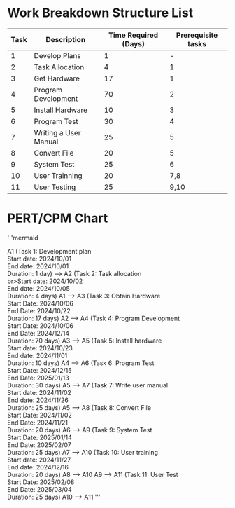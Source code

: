 # Work Breakdown Structure List 
| Task | Description |Time Required (Days) | Prerequisite tasks |
| ---- | ----------- | ------------------- | ------------------ |
| 1 | Develop Plans | 1 | - |
| 2 | Task Allocation | 4 | 1 |
| 3 | Get Hardware | 17 | 1 |
| 4 | Program Development | 70 | 2 |
| 5 | Install Hardware | 10 | 3 |
| 6 | Program Test | 30 | 4 |
| 7 | Writing a User Manual | 25 | 5 |
| 8 | Convert File | 20 | 5 |
| 9 | System Test | 25 | 6 |
| 10 | User Trainning | 20 | 7,8 |
| 11 | User Testing | 25 | 9,10 |

#  PERT/CPM Chart 
'''mermaid

 A1 (Task 1: Development plan<br>Start date: 2024/10/01<br>End date: 2024/10/01<br>Duration: 1 day) --> A2 (Task 2: Task allocation<br> br>Start date: 2024/10/02<br>End date: 2024/10/05<br>Duration: 4 days)
 A1 --> A3 (Task 3: Obtain Hardware<br>Start Date: 2024/10/06<br>End Date: 2024/10/22<br>Duration: 17 days)
 A2 --> A4 (Task 4: Program Development<br>Start Date: 2024/10/06<br>End Date: 2024/12/14<br>Duration: 70 days)
 A3 --> A5 (Task 5: Install hardware<br>Start date: 2024/10/23<br>End date: 2024/11/01<br>Duration: 10 days)
 A4 --> A6 (Task 6: Program Test<br>Start Date: 2024/12/15<br>End Date: 2025/01/13<br>Duration: 30 days)
 A5 --> A7 (Task 7: Write user manual<br>Start date: 2024/11/02<br>End date: 2024/11/26<br>Duration: 25 days)
 A5 --> A8 (Task 8: Convert File<br>Start Date: 2024/11/02<br>End Date: 2024/11/21<br>Duration: 20 days)
 A6 --> A9 (Task 9: System Test<br>Start Date: 2025/01/14<br>End Date: 2025/02/07<br>Duration: 25 days)
 A7 --> A10 (Task 10: User training<br>Start date: 2024/11/27<br>End date: 2024/12/16<br>Duration: 20 days)
 A8 --> A10
 A9 --> A11 (Task 11: User Test<br>Start Date: 2025/02/08<br>End Date: 2025/03/04<br>Duration: 25 days)
 A10 --> A11
'''

